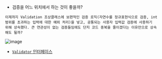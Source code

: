 - 검증을 어느 위치에서 하는 것이 좋을까?

```
이제까지 Validation 조상클래스에 보편적인 검증 로직(자연수를 정규표현식으로 검증, int 범위를 초과하는 입력에 대한 예외 처리)을 넣고, 공통되는 사용자 입력값 검증에 사용하기 위해 상속했다. 큰 연관성이 없는 검증들임에도 단지 코드 중복을 줄이겠다는 이유만으로 상속해도 될까?
```

![image](https://user-images.githubusercontent.com/107979804/218610441-04e21285-e2a9-4555-9318-2e7341bae602.png)

- [`Validator` 인터페이스](https://docs.spring.io/spring-framework/docs/3.2.x/spring-framework-reference/html/validation.html)
